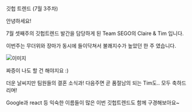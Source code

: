 깃헙 트렌드 (7월 3주차)

안녕하세요!

7월 셋째주의 깃헙트렌드 발간을 담당하게 된 Team SEGO의 Claire & Tim 입니다.

이번주는 무더위와 장마가 동시에 들이닥쳐서 불쾌지수가 높았던 한 주 였습니다.

![이미지](http://teamsego.github.io/github-trend-kr/img/019-weather-poppy.jpg)

짜증이 나도 할 건 해야지요 :)

더운 날씨지만 팀원들의 결혼 소식과! 다음주면 곧 품절남의 되는 Tim도.. 모두 축하드리며!

Google과 react 등 익숙한 이름들이 많은 이번 깃헙트렌드도 함께 구경해보아요~
